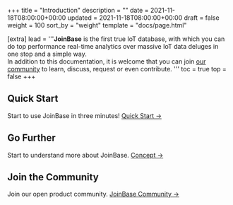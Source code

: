 +++
title = "Introduction"
description = ""
date = 2021-11-18T08:00:00+00:00
updated = 2021-11-18T08:00:00+00:00
draft = false
weight = 100
sort_by = "weight"
template = "docs/page.html"

[extra]
lead = '''<b>JoinBase</b> is the first true IoT database, with which you can do top performance real-time analytics over massive IoT data deluges in one stop and a simple way.
<br/>
In addition to this documentation, it is welcome that you can join <a href="https://github.com/open-joinbase/joinbase">our community</a> to learn, discuss, request or even contribute.
'''
toc = true
top = false
+++

## Quick Start

Start to use JoinBase in three minutes! [Quick Start →](/docs/getting-started)

## Go Further

Start to understand more about JoinBase. [Concept →](/docs/references/concept/)

## Join the Community

Join our open product community. [JoinBase Community →](https://github.com/open-joinbase/joinbase)

